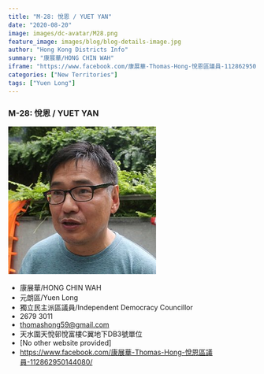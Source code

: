 ```yaml
---
title: "M-28: 悅恩 / YUET YAN"
date: "2020-08-20"
image: images/dc-avatar/M28.png
feature_image: images/blog/blog-details-image.jpg
author: "Hong Kong Districts Info"
summary: "康展華/HONG CHIN WAH"
iframe: "https://www.facebook.com/康展華-Thomas-Hong-悅恩區議員-112862950144080/"
categories: ["New Territories"]
tags: ["Yuen Long"]
---
```


### M-28: 悅恩 / YUET YAN  
![](/images/dc-avatar/M28.png)  

 - 康展華/HONG CHIN WAH  
 - 元朗區/Yuen Long  
 - 獨立民主派區議員/Independent Democracy Councillor  
 - 2679 3011  
 - thomashong59@gmail.com  
 - 天水圍天悅邨悅富樓C翼地下DB3號單位  
 - [No other website provided]  
 - https://www.facebook.com/康展華-Thomas-Hong-悅恩區議員-112862950144080/

